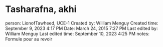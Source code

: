 # Tasharafna, akhi

person: LionofTawheed, UCE-1
Created by: William Menguy
Created time: September 9, 2023 4:17 PM
Date: March 24, 2015 7:27 PM
Last edited by: William Menguy
Last edited time: September 10, 2023 4:25 PM
notes: Formule pour au revoir
